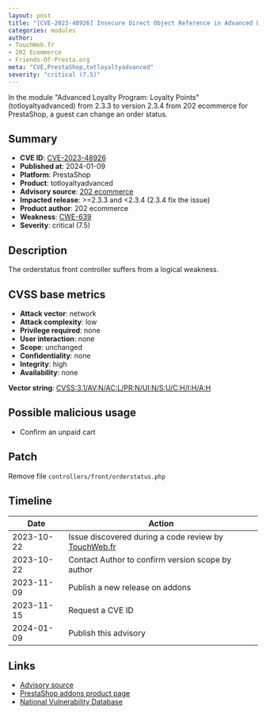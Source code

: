 ```yaml
---
layout: post
title: "[CVE-2023-48926] Insecure Direct Object Reference in Advanced Loyalty Program: Loyalty Points module for PrestaShop"
categories: modules
author:
- TouchWeb.fr
- 202 Ecommerce
- Friends-Of-Presta.org
meta: "CVE,PrestaShop,totloyaltyadvanced"
severity: "critical (7.5)"
---
```


In the module "Advanced Loyalty Program: Loyalty Points" (totloyaltyadvanced) from 2.3.3 to version 2.3.4 from 202 ecommerce for PrestaShop, a guest can change an order status.

## Summary

* **CVE ID**: [CVE-2023-48926](https://github.com/202ecommerce/security-advisories/security/advisories/GHSA-jp2c-mj65-qpmw)
* **Published at**: 2024-01-09
* **Platform**: PrestaShop
* **Product**:  totloyaltyadvanced
* **Advisory source**: [202 ecommerce](https://github.com/202ecommerce/security-advisories/security/advisories/GHSA-jp2c-mj65-qpmw)
* **Impacted release**: >=2.3.3 and <2.3.4 (2.3.4 fix the issue)
* **Product author**: 202 ecommerce
* **Weakness**: [CWE-639](https://cwe.mitre.org/data/definitions/639.html)
* **Severity**: critical (7.5)

## Description

The orderstatus front controller suffers from a logical weakness.


## CVSS base metrics

* **Attack vector**: network
* **Attack complexity**: low
* **Privilege required**: none
* **User interaction**: none
* **Scope**: unchanged
* **Confidentiality**: none
* **Integrity**: high
* **Availability**: none

**Vector string**: [CVSS:3.1/AV:N/AC:L/PR:N/UI:N/S:U/C:H/I:H/A:H](https://nvd.nist.gov/vuln-metrics/cvss/v3-calculator?vector=AV:N/AC:L/PR:N/UI:N/S:U/C:N/I:H/A:N)

## Possible malicious usage

* Confirm an unpaid cart


## Patch

Remove file `controllers/front/orderstatus.php`


## Timeline

| Date | Action |
|--|--|
| 2023-10-22 | Issue discovered during a code review by [TouchWeb.fr](https://www.touchweb.fr) |
| 2023-10-22 | Contact Author to confirm version scope by author |
| 2023-11-09 | Publish a new release on addons |
| 2023-11-15 | Request a CVE ID |
| 2024-01-09 | Publish this advisory |

## Links

* [Advisory source](https://github.com/202ecommerce/security-advisories/security/advisories/GHSA-jp2c-mj65-qpmw)
* [PrestaShop addons product page](https://addons.prestashop.com/en/referral-loyalty-programs/7301-advanced-loyalty-program-loyalty-points.html)
* [National Vulnerability Database](https://nvd.nist.gov/vuln/detail/CVE-2023-48926)
